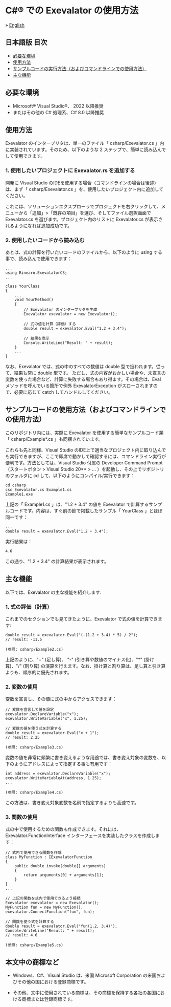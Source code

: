 # C#&reg; での Exevalator の使用方法

&raquo; [English](./README.md)


## 日本語版 目次
- <a href="#requirements">必要な環境</a>
- <a href="#how-to-use">使用方法</a>
- <a href="#example-code">サンプルコードの実行方法（およびコマンドラインでの使用方法）</a>
- <a href="#features">主な機能</a>





<a id="requirements"></a>
## 必要な環境

* Microsoft&reg; Visual Studio&reg;、 2022 以降推奨
* またはその他の C# 処理系、C# 8.0 以降推奨



<a id="how-to-use"></a>
## 使用方法

Exevalator のインタープリタは、単一のファイル「 csharp/Exevalator.cs 」内に実装されています。そのため、以下のような 2 ステップで、簡単に読み込んでして使用できます。

### 1. 使用したいプロジェクトに Exevalator.rs を追加する

開発に Visual Studio のIDEを使用する場合（コマンドラインの場合は後述）は、まず「 csharp/Exevalator.cs 」を、使用したいプロジェクト内に追加してください。

これには、ソリューションエクスプローラでプロジェクトを右クリックして、メニューから「追加」>「既存の項目」を選び、そしてファイル選択画面で Exevalator.cs を選びます。プロジェクト内のリストに Exevalator.cs が表示されるようになれば追加成功です。

### 2. 使用したいコードから読み込む

あとは、式の計算を行いたいコードのファイルから、以下のように using する事で、読み込んで使用できます：

	...
	using Rinearn.ExevalatorCS;
	...

	class YourClass
	{
		...
		void YourMethod()
		{
			// Exevalator のインタープリタを生成
			Exevalator exevalator = new Exevalator();

			// 式の値を計算（評価）する
			double result = exevalator.Eval("1.2 + 3.4");
			
			// 結果を表示
			Console.WriteLine("Result: " + result);
		}
		...
	}

なお、Exevalator では、式の中のすべての数値は double 型で扱われます。従って、結果も常に double 型です。
ただし、式の内容がおかしい場合や、未宣言の変数を使った場合など、計算に失敗する場合もあり得ます。その場合は、Eval メソッドを呼んでいる箇所で例外 ExevalatorException がスローされますので、必要に応じて catch してハンドルしてください。


<a id="example-code"></a>
## サンプルコードの使用方法（およびコマンドラインでの使用方法）

このリポジトリ内には、実際に Exevalator を使用する簡単なサンプルコード類「 csharp/Example*.cs 」も同梱されています。

これらも先と同様、Visual Studio のIDE上で適当なプロジェクト内に取り込んでも実行できますが、ここで即席で動かして確認するには、コマンドライン実行が便利です。方法としては、Visual Studio 付属の Developer Command Prompt（スタートボタン > Visual Studio 20** > … ）を起動し、その上でリポジトリのフォルダに cd して、以下のようにコンパイル/実行できます：

	cd csharp
	csc Exevalator.cs Example1.cs
	Example1.exe

上記の「 Example1.cs 」は、"1.2 + 3.4" の値を Exevalator で計算するサンプルコードです。内容は、すぐ前の節で掲載したサンプル「 YourClass 」とほぼ同一です：

	...
	double result = exevalator.Eval("1.2 + 3.4");

実行結果は：

	4.6

この通り、"1.2 + 3.4" の計算結果が表示されます。


<a id="features"></a>
## 主な機能

以下では、Exevalator の主な機能を紹介します.

### 1. 式の評価（計算）

これまでのセクションでも見てきたように、Exevalator で式の値を計算できます: 

	double result = exevalator.Eval("(-(1.2 + 3.4) * 5) / 2");
	// result: -11.5

	(参照: csharp/Example2.cs)

上記のように、"+" (足し算)、 "-" (引き算や数値のマイナス化)、"\*" (掛け算)、"/" (割り算) の演算を行えます。なお、掛け算と割り算は、足し算と引き算よりも、順序的に優先されます。


### 2. 変数の使用

変数を宣言し、その値に式の中からアクセスできます：

	// 変数を宣言して値を設定
	exevalator.DeclareVariable("x");
	exevalator.WriteVariable("x", 1.25);

	// 変数の値を使う式を計算する
	double result = exevalator.Eval("x + 1");
	// result: 2.25

	(参照: csharp/Example3.cs)

変数の値を非常に頻繁に書き変えるような用途では、書き変え対象の変数を、以下のようにアドレスによって指定する事も有用です：

	int address = exevalator.DeclareVariable("x");
	exevalator.WriteVariableAt(address, 1.25);
	...

	(参照: csharp/Example4.cs)

この方法は、書き変え対象変数を名前で指定するよりも高速です。

### 3. 関数の使用

式の中で使用するための関数も作成できます。それには、Exevalator.FunctionInterface インターフェースを実装したクラスを作成します：

	// 式内で使用できる関数を作成
	class MyFunction : IExevalatorFunction
	{
	    public double invoke(double[] arguments)
    	{
        	return arguments[0] + arguments[1];
    	}
	}
	...

	// 上記の関数を式内で使用できるよう接続
	Exevalator exevalator = new Exevalator();
	MyFunction fun = new MyFunction();
	exevalator.ConnectFunction("fun", fun);

	// 関数を使う式を計算する
	double result = exevalator.Eval("fun(1.2, 3.4)");
	Console.WriteLine("Result: " + result);
	// result: 4.6

	(参照: csharp/Example5.cs)



<a id="credits"></a>
## 本文中の商標など

- Windows、C#、Visual Studio は、米国 Microsoft Corporation の米国およびその他の国における登録商標です。

- その他、文中に使用されている商標は、その商標を保持する各社の各国における商標または登録商標です。


